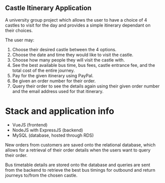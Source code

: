 ## Castle Itinerary Application

A university group project which allows the user to have a choice of 4 castles to visit for the day and provides a simple itinerary dependant on their choices.

The user may:
1. Choose their desired castle between the 4 options.
2. Choose the date and time they would like to visit the castle.
3. Choose how many people they will visit the castle with.
4. See the best available bus time, bus fees, castle entrance fee, and the total cost of the entire journey.
5. Pay for the given itinerary using PayPal.
6. Be given an order number for their order.
7. Query their order to see the details again using their given order number and the email address used for that itinerary.


# Stack and application info

- VueJS (frontend)
- NodeJS with ExpressJS (backend)
- MySQL (database, hosted through RDS)

New orders from customers are saved onto the relational database, which allows for a retrieval of their order details when the users want to query their order. 

Bus timetable details are stored onto the database and queries are sent from the backend to retrieve the best bus timings for outbound and return journeys to/from the chosen castle.

